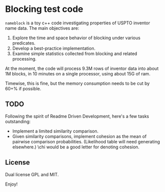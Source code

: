 # Blocking test code

`nameblock` is a toy c++ code investigating properties of USPTO
inventor name data. The main objectives are:

1. Explore the time and space behavior of blocking under various predicates.
2. Develop a best-practice implementation.
3. Examine simple statistics collected from blocking and related
   processing.

At the moment, the code will process 9.3M rows of inventor
data into about 1M blocks, in 10 minutes on a single processor,
using about 15G of ram.

Timewise, this is fine, but the memory consumption needs to be
cut by 60+% if possible.


## TODO

Following the spirit of Readme Driven Development, here's a
few tasks outstanding:

* Implement a limited similarity comparison.
* Given similarity comparisons, implement cohesion as the mean
  of pairwise comparison probabilities. (Likelihood table
  will need generating elsewhere.) \chi would be a good
  letter for denoting cohesion.

## License

Dual license GPL and MIT.

Enjoy!
